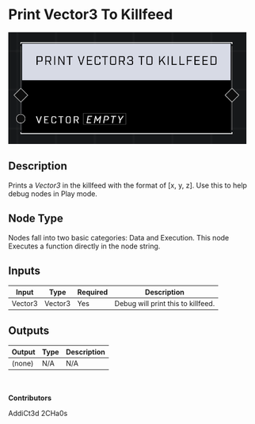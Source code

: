 # Print Vector3 To Killfeed
![alt text](../../../.gitbook/assets/print-vector3-to-killfeed.png)
## Description
Prints a *Vector3* in the killfeed with the format of [x, y, z]. Use this to help debug nodes in Play mode.

## Node Type
Nodes fall into two basic categories: Data and Execution. This node Executes a function directly in the node string.

## Inputs
| Input            | Type             | Required | Description												    |
|------------------|------------------|----------|--------------------------------------------------------------|
| Vector3 | Vector3 | Yes | Debug will print this to killfeed. |

## Outputs
| Output           | Type             | Description												     |
|------------------|------------------|--------------------------------------------------------------|
| (none) | N/A  | N/A  |

\
\
**Contributors**

AddiCt3d 2CHa0s